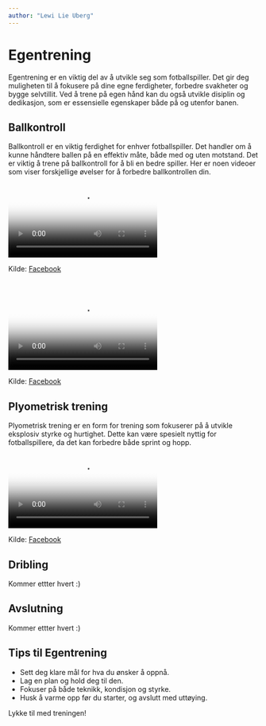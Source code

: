 ```yaml
---
author: "Lewi Lie Uberg"
---
```


# Egentrening

Egentrening er en viktig del av å utvikle seg som fotballspiller. Det gir deg muligheten til å fokusere på dine egne ferdigheter, forbedre svakheter og bygge selvtillit. Ved å trene på egen hånd kan du også utvikle disiplin og dedikasjon, som er essensielle egenskaper både på og utenfor banen.

## Ballkontroll

Ballkontroll er en viktig ferdighet for enhver fotballspiller. Det handler om å kunne håndtere ballen på en effektiv måte, både med og uten motstand.
Det er viktig å trene på ballkontroll for å bli en bedre spiller. Her er noen videoer som viser forskjellige øvelser for å forbedre ballkontrollen din.

<video controls width="300" poster="https://github.com/lewiuberg/muil-fotball/blob/master/docs/assets/img/ballkontroll/ballkontroll-1.png?raw=true">
   <source src="https://github.com/lewiuberg/muil-fotball/blob/master/docs/assets/videos/ballkontroll/ballkontroll-1.mp4?raw=true" type="video/mp4">
  Din nettleser støtter dessverre ikke videoavspilling.
</video>
<p>Kilde: <a href="https://www.facebook.com/reel/9413257655427084" target="_blank">Facebook</a></p>

&nbsp;&nbsp;&nbsp;&nbsp;&nbsp;&nbsp;

<video controls width="300" poster="https://github.com/lewiuberg/muil-fotball/blob/master/docs/assets/img/ballkontroll/ballkontroll-2.png?raw=true">
   <source src="https://github.com/lewiuberg/muil-fotball/blob/master/docs/assets/videos/ballkontroll/ballkontroll-2.mp4?raw=true" type="video/mp4">
  Din nettleser støtter dessverre ikke videoavspilling.
</video>
<p>Kilde: <a href="https://www.facebook.com/reel/1161947338577807" target="_blank">Facebook</a></p>

## Plyometrisk trening

Plyometrisk trening er en form for trening som fokuserer på å utvikle eksplosiv styrke og hurtighet. Dette kan være spesielt nyttig for fotballspillere, da det kan forbedre både sprint og hopp.

<video controls width="300" poster="https://github.com/lewiuberg/muil-fotball/blob/master/docs/assets/img/plyometrisk/plyometrisk-1.png?raw=true">
   <source src="https://github.com/lewiuberg/muil-fotball/blob/master/docs/assets/videos/plyometrisk/plyometrisk-1.mp4?raw=true" type="video/mp4">
  Din nettleser støtter dessverre ikke videoavspilling.
</video>
<p>Kilde: <a href="https://www.facebook.com/reel/1684568292434902" target="_blank">Facebook</a></p>

## Dribling

Kommer ettter hvert :)

## Avslutning

Kommer ettter hvert :)

## Tips til Egentrening

- Sett deg klare mål for hva du ønsker å oppnå.
- Lag en plan og hold deg til den.
- Fokuser på både teknikk, kondisjon og styrke.
- Husk å varme opp før du starter, og avslutt med uttøying.

Lykke til med treningen!
